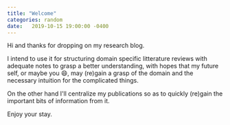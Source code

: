 ```yaml
---
title: "Welcome"
categories: random
date:   2019-10-15 19:00:00 -0400
---
```


Hi and thanks for dropping on my research blog.

I intend to use it for structuring domain specific litterature reviews with adequate notes to grasp a better understanding, with hopes that my future self, or maybe you :smile:, may (re)gain a grasp of the domain and the necessary intuition for the complicated things.

On the other hand I'll centralize my publications so as to quickly (re)gain the important bits of information from it.

Enjoy your stay.